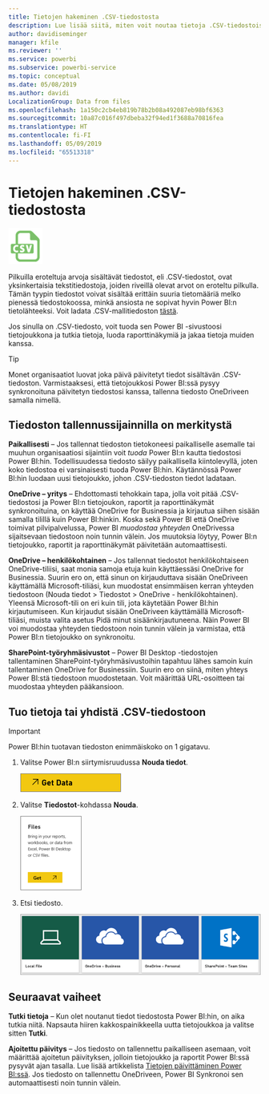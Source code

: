 ```yaml
---
title: Tietojen hakeminen .CSV-tiedostosta
description: Lue lisää siitä, miten voit noutaa tietoja .CSV-tiedostoista Power BI:hin
author: davidiseminger
manager: kfile
ms.reviewer: ''
ms.service: powerbi
ms.subservice: powerbi-service
ms.topic: conceptual
ms.date: 05/08/2019
ms.author: davidi
LocalizationGroup: Data from files
ms.openlocfilehash: 1a150c2cb4eb819b78b2b08a492087eb98bf6363
ms.sourcegitcommit: 10a87c016f497dbeba32f94ed1f3688a70816fea
ms.translationtype: HT
ms.contentlocale: fi-FI
ms.lasthandoff: 05/09/2019
ms.locfileid: "65513318"
---
```

# <a name="get-data-from-comma-separated-value-csv-files"></a>Tietojen hakeminen .CSV-tiedostosta
![](media/service-comma-separated-value-files/csv_icon.png)

Pilkuilla eroteltuja arvoja sisältävät tiedostot, eli .CSV-tiedostot, ovat yksinkertaisia tekstitiedostoja, joiden riveillä olevat arvot on eroteltu pilkulla. Tämän tyypin tiedostot voivat sisältää erittäin suuria tietomääriä melko pienessä tiedostokoossa, minkä ansiosta ne sopivat hyvin Power BI:n tietolähteeksi. Voit ladata .CSV-mallitiedoston [tästä](http://go.microsoft.com/fwlink/?LinkID=619356).

Jos sinulla on .CSV-tiedosto, voit tuoda sen Power BI -sivustoosi tietojoukkona ja tutkia tietoja, luoda raporttinäkymiä ja jakaa tietoja muiden kanssa.

>[!TIP]
>Monet organisaatiot luovat joka päivä päivitetyt tiedot sisältävän .CSV-tiedoston. Varmistaaksesi, että tietojoukkosi Power BI:ssä pysyy synkronoituna päivitetyn tiedostosi kanssa, tallenna tiedosto OneDriveen samalla nimellä.

## <a name="where-your-file-is-saved-makes-a-difference"></a>Tiedoston tallennussijainnilla on merkitystä
**Paikallisesti** – Jos tallennat tiedoston tietokoneesi paikalliselle asemalle tai muuhun organisaatiosi sijaintiin voit *tuoda* Power BI:n kautta tiedostosi Power BI:hin. Todellisuudessa tiedosto säilyy paikallisella kiintolevyllä, joten koko tiedostoa ei varsinaisesti tuoda Power BI:hin. Käytännössä Power BI:hin luodaan uusi tietojoukko, johon .CSV-tiedoston tiedot ladataan.

**OneDrive – yritys** – Ehdottomasti tehokkain tapa, jolla voit pitää .CSV-tiedostosi ja Power BI:n tietojoukon, raportit ja raporttinäkymät synkronoituina, on käyttää OneDrive for Businessia ja kirjautua siihen sisään samalla tilillä kuin Power BI:hinkin. Koska sekä Power BI että OneDrive toimivat pilvipalvelussa, Power BI *muodostaa yhteyden* OneDrivessa sijaitsevaan tiedostoon noin tunnin välein. Jos muutoksia löytyy, Power BI:n tietojoukko, raportit ja raporttinäkymät päivitetään automaattisesti.

**OneDrive – henkilökohtainen** – Jos tallennat tiedostot henkilökohtaiseen OneDrive-tiliisi, saat monia samoja etuja kuin käyttäessäsi OneDrive for Businessia. Suurin ero on, että sinun on kirjauduttava sisään OneDriveen käyttämällä Microsoft-tiliäsi, kun muodostat ensimmäisen kerran yhteyden tiedostoon (Nouda tiedot > Tiedostot > OneDrive - henkilökohtainen). Yleensä Microsoft-tili on eri kuin tili, jota käytetään Power BI:hin kirjautumiseen. Kun kirjaudut sisään OneDriveen käyttämällä Microsoft-tiliäsi, muista valita asetus Pidä minut sisäänkirjautuneena. Näin Power BI voi muodostaa yhteyden tiedostoon noin tunnin välein ja varmistaa, että Power BI:n tietojoukko on synkronoitu.

**SharePoint-työryhmäsivustot** – Power BI Desktop -tiedostojen tallentaminen SharePoint-työryhmäsivustoihin tapahtuu lähes samoin kuin tallentaminen OneDrive for Businessiin. Suurin ero on siinä, miten yhteys Power BI:stä tiedostoon muodostetaan. Voit määrittää URL-osoitteen tai muodostaa yhteyden pääkansioon.

## <a name="import-or-connect-to-a-csv-file"></a>Tuo tietoja tai yhdistä .CSV-tiedostoon
>[!IMPORTANT]
>Power BI:hin tuotavan tiedoston enimmäiskoko on 1 gigatavu.

1. Valitse Power BI:n siirtymisruudussa **Nouda tiedot**.
   
   ![](media/service-comma-separated-value-files/csv_get_data_button.png)
2. Valitse **Tiedostot**-kohdassa **Nouda**.
   
   ![](media/service-comma-separated-value-files/csv_files_get.png)
3. Etsi tiedosto.
   
   ![](media/service-comma-separated-value-files/csv_find_your_file.png)

## <a name="next-steps"></a>Seuraavat vaiheet
**Tutki tietoja** – Kun olet noutanut tiedot tiedostosta Power BI:hin, on aika tutkia niitä. Napsauta hiiren kakkospainikkeella uutta tietojoukkoa ja valitse sitten **Tutki**.

**Ajoitettu päivitys** – Jos tiedosto on tallennettu paikalliseen asemaan, voit määrittää ajoitetun päivityksen, jolloin tietojoukko ja raportit Power BI:ssä pysyvät ajan tasalla. Lue lisää artikkelista [Tietojen päivittäminen Power BI:ssä](refresh-data.md). Jos tiedosto on tallennettu OneDriveen, Power BI Synkronoi sen automaattisesti noin tunnin välein.

